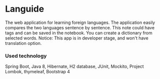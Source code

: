 # Languide
The web application for learning foreign languages. The application easily compares the two languages sentence by sentence. This note could have tags and can be saved in the notebook. You can create a dictionary from selected words.
Notice: This app is in developer stage, and won't have translation option. 

### Used technology
Spring Boot, Java 8, Hibernate, H2 database, JUnit, Mockito, Project Lombok, thymeleaf, Bootstrap 4 
